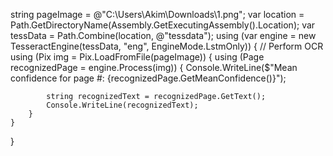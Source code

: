 string pageImage = @"C:\Users\Akim\Downloads\1.png";
var location = Path.GetDirectoryName(Assembly.GetExecutingAssembly().Location);
var tessData = Path.Combine(location, @"tessdata");
using (var engine = new TesseractEngine(tessData, "eng", EngineMode.LstmOnly))
{
    // Perform OCR
    using (Pix img = Pix.LoadFromFile(pageImage))
    {
        using (Page recognizedPage = engine.Process(img))
        {
            Console.WriteLine($"Mean confidence for page #: {recognizedPage.GetMeanConfidence()}");

            string recognizedText = recognizedPage.GetText();
            Console.WriteLine(recognizedText);
        }
    }
}
